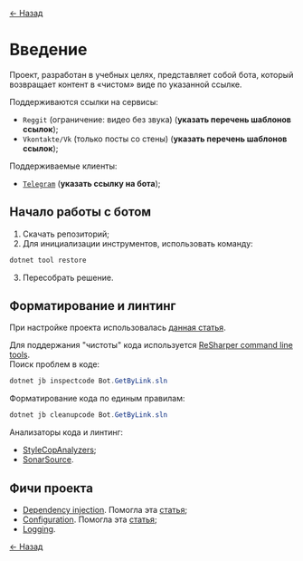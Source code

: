[← Назад](https://github.com/AnatoliyCh/bot-get-by-link)

# Введение

Проект, разработан в учебных целях, представляет собой бота, который возвращает контент в «чистом» виде по указанной ссылке.

Поддерживаются ссылки на сервисы:

-   `Reggit` (ограничение: видео без звука) (**указать перечень шаблонов ссылок**);
-   `Vkontakte/Vk` (только посты со стены) (**указать перечень шаблонов ссылок**);

Поддерживаемые клиенты:

-   [`Telegram`][1] (**указать ссылку на бота**);

## Начало работы с ботом

1.  Скачать репозиторий;
2.  Для инициализации инструментов, использовать команду:

```PowerShell
dotnet tool restore
```

3.  Пересобрать решение.

## Форматирование и линтинг

При настройке проекта использовалась [данная статья][2].

Для поддержания "чистоты" кода используется [ReSharper command line tools][3].  
Поиск проблем в коде:

```PowerShell
dotnet jb inspectcode Bot.GetByLink.sln
```

Форматирование кода по единым правилам:

```PowerShell
dotnet jb cleanupcode Bot.GetByLink.sln
```

Анализаторы кода и линтинг:

-   [StyleCopAnalyzers][4];
-   [SonarSource][5].

## Фичи проекта

-   [Dependency injection][6]. Помогла эта [статья][7];
-   [Configuration][8]. Помогла эта [статья][9];
-   [Logging][10].

[← Назад](https://github.com/AnatoliyCh/bot-get-by-link)

[1]: https://github.com/TelegramBots/Telegram.Bot
[2]: https://dev.to/srmagura/c-linting-and-formatting-tools-in-2021-bna
[3]: https://www.jetbrains.com/help/resharper/ReSharper_Command_Line_Tools.html#run-resharper-command-line-tools
[4]: https://github.com/DotNetAnalyzers/StyleCopAnalyzers
[5]: https://github.com/SonarSource/sonar-dotnet
[6]: https://www.nuget.org/packages/Microsoft.Extensions.DependencyInjection
[7]: https://pradeepl.com/blog/dotnet/dependency-injection-in-net-core-console-application
[8]: https://www.nuget.org/packages/Microsoft.Extensions.Configuration
[9]: https://pradeepl.com/blog/dotnet/configuration-in-a-net-core-console-application
[10]: https://www.nuget.org/packages/Microsoft.Extensions.Logging
